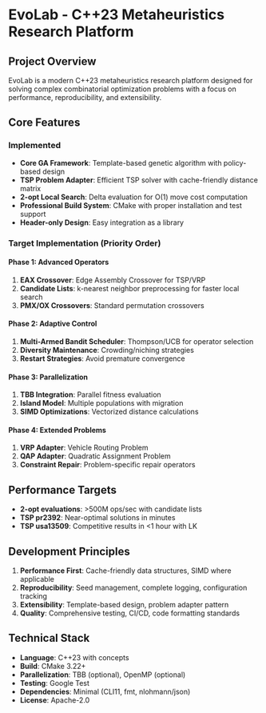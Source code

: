 # EvoLab - C++23 Metaheuristics Research Platform

## Project Overview

EvoLab is a modern C++23 metaheuristics research platform designed for solving complex combinatorial optimization problems with a focus on performance, reproducibility, and extensibility.

## Core Features

### Implemented
- **Core GA Framework**: Template-based genetic algorithm with policy-based design
- **TSP Problem Adapter**: Efficient TSP solver with cache-friendly distance matrix
- **2-opt Local Search**: Delta evaluation for O(1) move cost computation
- **Professional Build System**: CMake with proper installation and test support
- **Header-only Design**: Easy integration as a library

### Target Implementation (Priority Order)

#### Phase 1: Advanced Operators
1. **EAX Crossover**: Edge Assembly Crossover for TSP/VRP
2. **Candidate Lists**: k-nearest neighbor preprocessing for faster local search
3. **PMX/OX Crossovers**: Standard permutation crossovers

#### Phase 2: Adaptive Control
1. **Multi-Armed Bandit Scheduler**: Thompson/UCB for operator selection
2. **Diversity Maintenance**: Crowding/niching strategies
3. **Restart Strategies**: Avoid premature convergence

#### Phase 3: Parallelization
1. **TBB Integration**: Parallel fitness evaluation
2. **Island Model**: Multiple populations with migration
3. **SIMD Optimizations**: Vectorized distance calculations

#### Phase 4: Extended Problems
1. **VRP Adapter**: Vehicle Routing Problem
2. **QAP Adapter**: Quadratic Assignment Problem
3. **Constraint Repair**: Problem-specific repair operators

## Performance Targets

- **2-opt evaluations**: >500M ops/sec with candidate lists
- **TSP pr2392**: Near-optimal solutions in minutes
- **TSP usa13509**: Competitive results in <1 hour with LK

## Development Principles

1. **Performance First**: Cache-friendly data structures, SIMD where applicable
2. **Reproducibility**: Seed management, complete logging, configuration tracking
3. **Extensibility**: Template-based design, problem adapter pattern
4. **Quality**: Comprehensive testing, CI/CD, code formatting standards

## Technical Stack

- **Language**: C++23 with concepts
- **Build**: CMake 3.22+
- **Parallelization**: TBB (optional), OpenMP (optional)
- **Testing**: Google Test
- **Dependencies**: Minimal (CLI11, fmt, nlohmann/json)
- **License**: Apache-2.0
